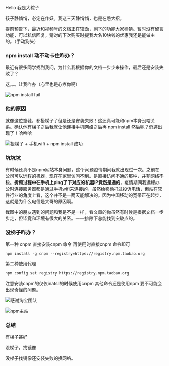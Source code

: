 Hello 我是大粽子

孩子静悄悄，必定在作妖。我这三天静悄悄，也是在憋大招。

提前预告下，最近和视频号的文档正在较劲，剩下的功能大家猜猜。暂时没有留言功能，可以私信回复，猜对的下次购买时提我大名10块钱的优惠我还是能做主的。（手动狗头）

### npm install 动不动卡住咋办？

最近有很多同学找到我问，为什么我根据你的文档一步步来操作，最后还是安装失败了？

这。。。让我咋办（心里也是心疼你啊）

![npm install fail](https://gitee.com/stivepeim/img4mk/raw/master/20210519222745.png)

### 他的原因

就像这位童鞋，都搭梯子了但是还是安装失败！这还真可能和npm本身没啥关系。确认他有梯子之后我就让他连接手机网络之后再 npm install 然后呢？奇迹出现了！哈哈哈

![搭梯子 + 手机wifi + npm install 成功](https://gitee.com/stivepeim/img4mk/raw/master/20210519223023.png)

### 坑坑坑

有时候还真不是npm网站本身问题，这个问题疫情期间我就出现过一次。之前在公司可以远程的机器，现在在家里访问不到。是直接访问不通的那种，并非网络不稳。**折腾过程中在手机上ping了下对应的机器IP竟然是通的**，疫情期间我远程办公时连接服务器都是通过手机wifi来连接的，虽然给移动打过投诉电话，但站在软件行业的角度上看，这个并不是一两天能解决的。因为中国移动的宽带正在起步，这就是为什么电信是大哥的原因啊。

截图中的朋友遇到的问题和我是不是一样，看文章的你虽然有时候是根据文档一步步走，但毕竟和环境有很大的关系。一一排除下总能找到突破点的。

### 没梯子咋办？

第一种 cnpm 直接安装cnpm 命令 再使用时直接cnpm 命令即可

~~~shell
npm install -g cnpm --registry=https://registry.npm.taobao.org
~~~

第二种使用代理

~~~shell
npm config set registry https://registry.npm.taobao.org
~~~

注意安装cnpm的仅仅inatsll的时候使用cnpm 其他命令还是使用npm 要不可能会出现奇怪的问题。

![感谢淘宝团队](https://gitee.com/stivepeim/img4mk/raw/master/20210519223602.png)

![npm主站](https://gitee.com/stivepeim/img4mk/raw/master/20210519224324.png)

### 总结

有梯子甚好

没梯子，找镜像

没梯子找镜像还安装失败的换网络。